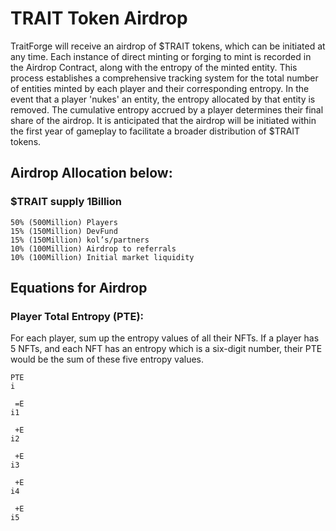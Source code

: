 # TRAIT Token Airdrop

TraitForge will receive an airdrop of $TRAIT tokens, which can be initiated at any time. Each instance of direct minting or forging to mint is recorded in the Airdrop Contract, along with the entropy of the minted entity. This process establishes a comprehensive tracking system for the total number of entities minted by each player and their corresponding entropy. In the event that a player 'nukes' an entity, the entropy allocated by that entity is removed. The cumulative entropy accrued by a player determines their final share of the airdrop. It is anticipated that the airdrop will be initiated within the first year of gameplay to facilitate a broader distribution of $TRAIT tokens.

## Airdrop Allocation below:
### $TRAIT supply 1Billion 

```
50% (500Million) Players
15% (150Million) DevFund 
15% (150Million) kol’s/partners
10% (100Million) Airdrop to referrals
10% (100Million) Initial market liquidity
```
## Equations for Airdrop
### Player Total Entropy (PTE):
For each player, sum up the entropy values of all their NFTs. If a player has 5 NFTs, and each NFT has an entropy which is a six-digit number, their PTE would be the sum of these five entropy values.
```
PTE 
i
​	
 =E 
i1
​	
 +E 
i2
​	
 +E 
i3
​	
 +E 
i4
​	
 +E 
i5
​	
 
```


